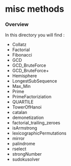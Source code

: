 # misc methods 

### Overview 

In this directory you will find :
* Collatz
* Factorial
* Fibonacci
* GCD
* GCD_BruteForce
* GCD_BruteForce+
* Hemisphere
* LongestSubSequence
* Max_Min
* Prime
* PrimeFactoriziation
* QUARTILE
* TowerOfHanoi
* catalan
* demonetization
* factorial_trailing_zeroes
* isArmstrong
* lexicographicPermutations
* mirror
* palindrome
* rselect
* strongNumber
* sudokusolver  
